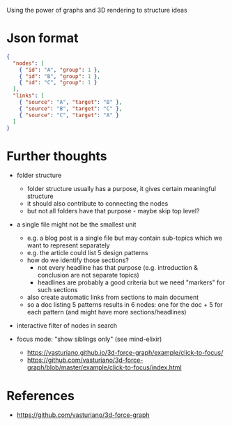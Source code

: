 
Using the power of graphs and 3D rendering to structure ideas

# Json format

```json
{
  "nodes": [
    { "id": "A", "group": 1 },
    { "id": "B", "group": 1 },
    { "id": "C", "group": 1 }
  ],
  "links": [
    { "source": "A", "target": "B" },
    { "source": "B", "target": "C" },
    { "source": "C", "target": "A" }
  ]
}
```

# Further thoughts

- folder structure
  - folder structure usually has a purpose, it gives certain meaningful structure
  - it should also contribute to connecting the nodes
  - but not all folders have that purpose - maybe skip top level?

- a single file might not be the smallest unit
  - e.g. a blog post is a single file but may contain sub-topics which we want to represent separately
  - e.g. the article could list 5 design patterns
  - how do we identify those sections?
    - not every headline has that purpose (e.g. introduction & conclusion are not separate topics)
    - headlines are probably a good criteria but we need "markers" for such sections
  - also create automatic links from sections to main document
  - so a doc listing 5 patterns results in 6 nodes: one for the doc + 5 for each pattern
    (and might have more sections/headlines)

- interactive filter of nodes in search

- focus mode: "show siblings only" (see mind-elixir)
  - https://vasturiano.github.io/3d-force-graph/example/click-to-focus/
  - https://github.com/vasturiano/3d-force-graph/blob/master/example/click-to-focus/index.html

# References

- https://github.com/vasturiano/3d-force-graph
